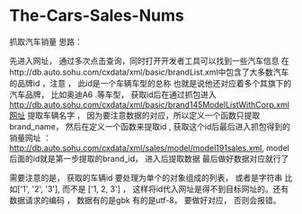 # The-Cars-Sales-Nums
抓取汽车销量
思路：

先进入网址， 通过多次点击查询，同时打开开发者工具可以找到一些汽车信息 在http://db.auto.sohu.com/cxdata/xml/basic/brandList.xml中包含了大多数汽车的品牌id ，注意 ， 此id是一个车辆车型的总称 也就是说他还对应着多个其旗下的汽车品牌， 比如奥迪A6 .等车型， 获取id后在通过抓包进入 http://db.auto.sohu.com/cxdata/xml/basic/brand145ModelListWithCorp.xml网址 提取车辆名字 ， 因为要注意数据的对应，所以定义一个函数只提取brand_name， 然后在定义一个函数来提取id , 获取这个id后最后进入抓包得到的销量网址 ： http://db.auto.sohu.com/cxdata/xml/sales/model/model191sales.xml, model后面的id就是第一步提取的brand_id， 进入后提取数据 最后做好数据对应就行了

需要注意的是， 获取的车辆id 要处理为单个的对象组成的列表， 或者是字符串 比如['1', '2', '3'], 而不是 ['1, 2, 3'] ， 这样将id代入网址是得不到目标网址的。还有数据请求的编码 ， 数据有的是gbk 有的是utf-8， 要做好对应， 否则会报错。
